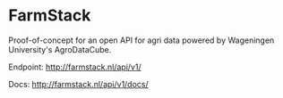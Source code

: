 # FarmStack 

Proof-of-concept for an open API for agri data powered by Wageningen University's AgroDataCube.  

Endpoint: http://farmstack.nl/api/v1/

Docs: http://farmstack.nl/api/v1/docs/